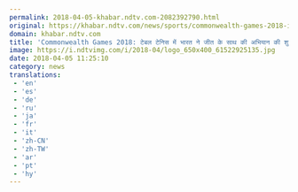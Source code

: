 ```yaml
---
permalink: 2018-04-05-khabar.ndtv.com-2082392790.html
original: https://khabar.ndtv.com/news/sports/commonwealth-games-2018-india-starts-its-campaign-in-tt-with-winning-note-1833307
domain: khabar.ndtv.com
title: 'Commonwealth Games 2018: टेबल टेनिस में भारत ने जीत के साथ की अभियान की शुरुआत'
image: https://i.ndtvimg.com/i/2018-04/logo_650x400_61522925135.jpg
date: 2018-04-05 11:25:10
category: news
translations: 
 - 'en'
 - 'es'
 - 'de'
 - 'ru'
 - 'ja'
 - 'fr'
 - 'it'
 - 'zh-CN'
 - 'zh-TW'
 - 'ar'
 - 'pt'
 - 'hy'
---
```


